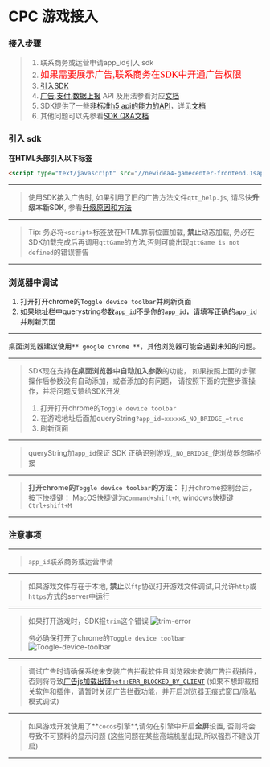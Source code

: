 # CPC 游戏接入

### 接入步骤
> 1. 联系商务或运营申请app_id引入 sdk
> 2. <font size=4 color=red face="黑体">如果需要展示广告,联系商务在SDK中开通广告权限</font>
> 3. [引入SDK](#引入-sdk)
> 4. [广告](./游戏广告接入文档.md),[支付](./游戏支付接入文档.md),[数据上报](./SDK数据上报接入文档.md) API 及用法参看对应[文档](./README.md)
> 5. SDK提供了一些[非标准h5 api的能力的API](./SDK能力文档.md)，详见[文档](./SDK能力文档.md)
> 6. 其他问题可以先参看[SDK Q&A文档](./SDK_Q&A.md)

### 引入 sdk

**在HTML头部引入以下标签**

```HTML
<script type="text/javascript" src="//newidea4-gamecenter-frontend.1sapp.com/sdk/prod/h5.v1.0.0.js?spread=required" crossorigin="anonymous"></script>
```
---

> 使用SDK接入广告时, 如果引用了旧的广告方法文件`qtt_help.js`, 请尽快**升级本新SDK**, 参看[升级原因和方法](./SDK_Q&A.md)

---

> Tip: 务必将`<script>`标签放在HTML靠前位置加载, **禁止**动态加载, 务必在SDK加载完成后再调用`qttGame`的方法,否则可能出现`qttGame is not defined`的错误警告

---

### 浏览器中调试

1. 打开打开chrome的`Toggle device toolbar`并刷新页面
2. 如果地址栏中querystring参数`app_id`不是你的`app_id`，请填写正确的`app_id`并刷新页面

---

桌面浏览器建议使用`** google chrome **`，其他浏览器可能会遇到未知的问题。

---

>SDK现在支持**在桌面浏览器中自动加入参数**的功能，
>如果按照上面的步骤操作后参数没有自动添加，或者添加的有问题，
>请按照下面的完整步骤操作，并将问题反馈给SDK开发
>
> 1. 打开打开chrome的`Toggle device toolbar`
> 2. 在游戏地址后面加queryString`?app_id=xxxxx&_NO_BRIDGE_=true`
> 3. 刷新页面

---

> queryString加`app_id`保证 SDK 正确识别游戏,`_NO_BRIDGE_`使浏览器忽略桥接

---

> **打开chrome的`Toggle device toolbar`的方法：**
> 打开chrome控制台后，按下快捷键：
> MacOS快捷键为`Command+shift+M`, windows快捷键`Ctrl+shift+M`

---

### 注意事项

---

> `app_id`联系商务或运营申请

---

> 如果游戏文件存在于本地, **禁止**以`ftp`协议打开游戏文件调试,只允许`http`或`https`方式的server中运行

---

> 如果打开游戏时，SDK报`trim`这个错误
![trim-error](https://static-oss.qutoutiao.net/sdk/questions_and_answers/trim_error.png)
>
>务必确保打开了chrome的`Toggle device toolbar`
>![Toogle-device-toolbar](https://static-oss.qutoutiao.net/sdk/questions_and_answers/Tggle-device-toolbar.png)

---

> 调试广告时请确保系统未安装广告拦截软件且浏览器未安装广告拦截插件，否则将导致[广告js加载出错`net::ERR_BLOCKED_BY_CLIENT`](./SDK_Q&A.md)
> (如果不想卸载相关软件和插件，请暂时关闭广告拦截功能，并开启浏览器无痕式窗口/隐私模式调试)

---

> 如果游戏开发使用了**`cocos`引擎**,请勿在引擎中开启**全屏**设置, 否则将会导致不可预料的显示问题
> (这些问题在某些高端机型出现,所以强烈不建议开启)

---
